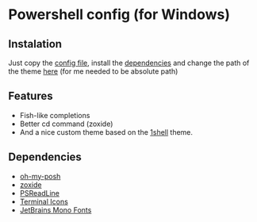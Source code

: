 # Powershell config (for Windows)


## Instalation 
Just copy the [config file](Microsoft.PowerShell_profile.ps1), install the [dependencies](#Dependencies) and change the path of the theme [here](Microsoft.PowerShell_profile.ps1#L1) (for me needed to be absolute path)


## Features
* Fish-like completions
* Better cd command (zoxide)
* And a nice custom theme based on the [1shell](https://github.com/JanDeDobbeleer/oh-my-posh/blob/main/themes/1_shell.omp.json) theme.

## Dependencies
* [oh-my-posh](https://github.com/JanDeDobbeleer/oh-my-posh)
* [zoxide](https://github.com/ajeetdsouza/zoxide)
* [PSReadLine](https://github.com/PowerShell/PSReadLine)
* [Terminal Icons](https://github.com/devblackops/Terminal-Icons)
* [JetBrains Mono Fonts](https://www.nerdfonts.com/font-downloads)
